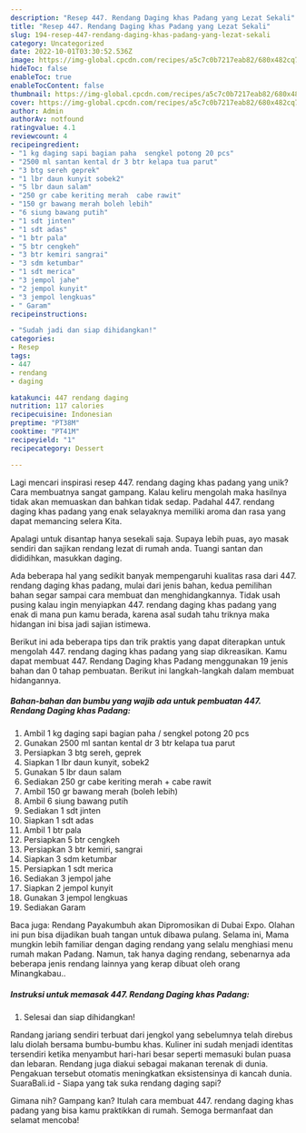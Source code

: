 ```yaml
---
description: "Resep 447. Rendang Daging khas Padang yang Lezat Sekali"
title: "Resep 447. Rendang Daging khas Padang yang Lezat Sekali"
slug: 194-resep-447-rendang-daging-khas-padang-yang-lezat-sekali
category: Uncategorized
date: 2022-10-01T03:30:52.536Z
image: https://img-global.cpcdn.com/recipes/a5c7c0b7217eab82/680x482cq70/447-rendang-daging-khas-padang-foto-resep-utama.jpg
hideToc: false
enableToc: true
enableTocContent: false
thumbnail: https://img-global.cpcdn.com/recipes/a5c7c0b7217eab82/680x482cq70/447-rendang-daging-khas-padang-foto-resep-utama.jpg
cover: https://img-global.cpcdn.com/recipes/a5c7c0b7217eab82/680x482cq70/447-rendang-daging-khas-padang-foto-resep-utama.jpg
author: Admin
authorAv: notfound
ratingvalue: 4.1
reviewcount: 4
recipeingredient:
- "1 kg daging sapi bagian paha  sengkel potong 20 pcs"
- "2500 ml santan kental dr 3 btr kelapa tua parut"
- "3 btg sereh geprek"
- "1 lbr daun kunyit sobek2"
- "5 lbr daun salam"
- "250 gr cabe keriting merah  cabe rawit"
- "150 gr bawang merah boleh lebih"
- "6 siung bawang putih"
- "1 sdt jinten"
- "1 sdt adas"
- "1 btr pala"
- "5 btr cengkeh"
- "3 btr kemiri sangrai"
- "3 sdm ketumbar"
- "1 sdt merica"
- "3 jempol jahe"
- "2 jempol kunyit"
- "3 jempol lengkuas"
- " Garam"
recipeinstructions:

- "Sudah jadi dan siap dihidangkan!"
categories:
- Resep
tags:
- 447
- rendang
- daging

katakunci: 447 rendang daging 
nutrition: 117 calories
recipecuisine: Indonesian
preptime: "PT38M"
cooktime: "PT41M"
recipeyield: "1"
recipecategory: Dessert

---
```





Lagi mencari inspirasi resep 447. rendang daging khas padang yang unik? Cara membuatnya sangat gampang. Kalau keliru mengolah maka hasilnya tidak akan memuaskan dan bahkan tidak sedap. Padahal 447. rendang daging khas padang yang enak selayaknya memiliki aroma dan rasa yang dapat memancing selera Kita.





Apalagi untuk disantap hanya sesekali saja. Supaya lebih puas, ayo masak sendiri dan sajikan rendang lezat di rumah anda. Tuangi santan dan dididihkan, masukkan daging.

Ada beberapa hal yang sedikit banyak mempengaruhi kualitas rasa dari 447. rendang daging khas padang, mulai dari jenis bahan, kedua pemilihan bahan segar sampai cara membuat dan menghidangkannya. Tidak usah pusing kalau ingin menyiapkan 447. rendang daging khas padang yang enak di mana pun kamu berada, karena asal sudah tahu triknya maka hidangan ini bisa jadi sajian istimewa.






Berikut ini ada beberapa tips dan trik praktis yang dapat diterapkan untuk mengolah 447. rendang daging khas padang yang siap dikreasikan. Kamu dapat membuat 447. Rendang Daging khas Padang menggunakan 19 jenis bahan dan 0 tahap pembuatan. Berikut ini langkah-langkah dalam membuat hidangannya.

<!--inarticleads1-->

##### Bahan-bahan dan bumbu yang wajib ada untuk pembuatan 447. Rendang Daging khas Padang:

1. Ambil 1 kg daging sapi bagian paha / sengkel potong 20 pcs
1. Gunakan 2500 ml santan kental dr 3 btr kelapa tua parut
1. Persiapkan 3 btg sereh, geprek
1. Siapkan 1 lbr daun kunyit, sobek2
1. Gunakan 5 lbr daun salam
1. Sediakan 250 gr cabe keriting merah + cabe rawit
1. Ambil 150 gr bawang merah (boleh lebih)
1. Ambil 6 siung bawang putih
1. Sediakan 1 sdt jinten
1. Siapkan 1 sdt adas
1. Ambil 1 btr pala
1. Persiapkan 5 btr cengkeh
1. Persiapkan 3 btr kemiri, sangrai
1. Siapkan 3 sdm ketumbar
1. Persiapkan 1 sdt merica
1. Sediakan 3 jempol jahe
1. Siapkan 2 jempol kunyit
1. Gunakan 3 jempol lengkuas
1. Sediakan  Garam


Baca juga: Rendang Payakumbuh akan Dipromosikan di Dubai Expo. Olahan ini pun bisa dijadikan buah tangan untuk dibawa pulang. Selama ini, Mama mungkin lebih familiar dengan daging rendang yang selalu menghiasi menu rumah makan Padang. Namun, tak hanya daging rendang, sebenarnya ada beberapa jenis rendang lainnya yang kerap dibuat oleh orang Minangkabau.. 

<!--inarticleads2-->

##### Instruksi untuk memasak 447. Rendang Daging khas Padang:


1. Selesai dan siap dihidangkan!

Randang jariang sendiri terbuat dari jengkol yang sebelumnya telah direbus lalu diolah bersama bumbu-bumbu khas. Kuliner ini sudah menjadi identitas tersendiri ketika menyambut hari-hari besar seperti memasuki bulan puasa dan lebaran. Rendang juga diakui sebagai makanan terenak di dunia. Pengakuan tersebut otomatis meningkatkan eksistensinya di kancah dunia. SuaraBali.id - Siapa yang tak suka rendang daging sapi? 

Gimana nih? Gampang kan? Itulah cara membuat 447. rendang daging khas padang yang bisa kamu praktikkan di rumah. Semoga bermanfaat dan selamat mencoba!
